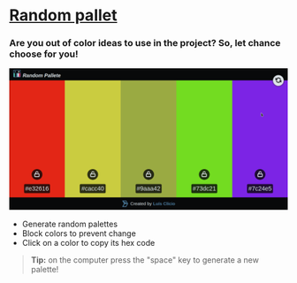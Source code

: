 # [Random pallet](https://darktechlc.github.io/randompallete)

### Are you out of color ideas to use in the project? So, let chance choose for you!

!["Random pallete preview"](preview.gif)

- Generate random palettes
- Block colors to prevent change
- Click on a color to copy its hex code

> **Tip:** on the computer press the "space" key to generate a new palette!